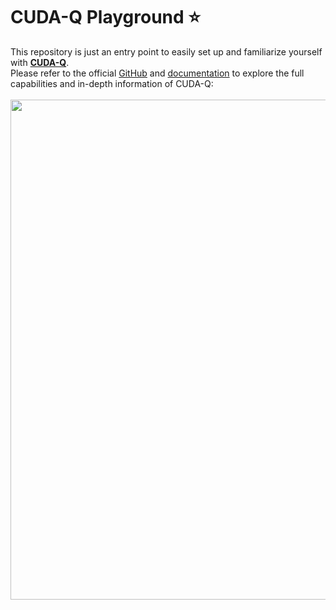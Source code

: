 # CUDA-Q Playground ⭐


This repository is just an entry point to easily set up and familiarize yourself with [**CUDA-Q**](https://developer.nvidia.com/cuda-q).
<br>
Please refer to the official [GitHub](https://github.com/NVIDIA/cuda-quantum/) and [documentation](https://developer.nvidia.com/cuda-q) to explore the full capabilities and in-depth information of CUDA-Q:
<br>
<br>
<img src="https://github.com/Squirtle007/CUDA-Q/assets/66664309/9c2a0adb-da36-4628-b122-26ba07cf49cb" width="800">
<br>
<br>

